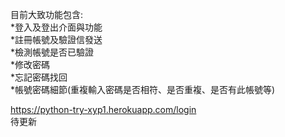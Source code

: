 目前大致功能包含:  
*登入及登出介面與功能  
*註冊帳號及驗證信發送  
*檢測帳號是否已驗證  
*修改密碼  
*忘記密碼找回  
*帳號密碼細節(重複輸入密碼是否相符、是否重複、是否有此帳號等)  
  
https://python-try-xyp1.herokuapp.com/login  
待更新
